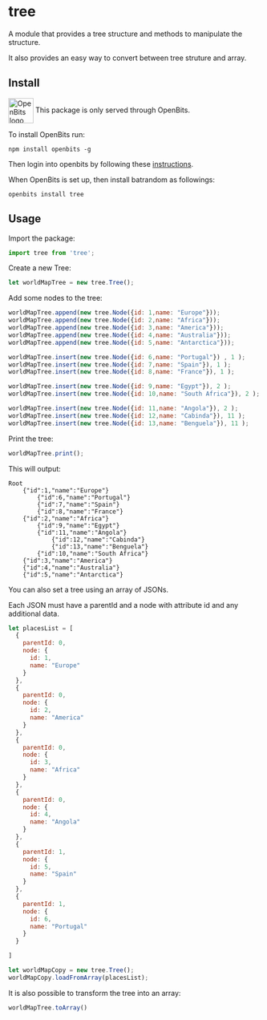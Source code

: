 # tree
A module that provides a tree structure and methods to manipulate the structure.

It also provides an easy way to convert between tree struture and array.

## Install

<img align="center" src="https://gitlab.com/cervoneluca/openbits/-/raw/master/assets/logo-black.png" height="50px" alt="OpenBits logo" title="OpenBits Logo"> This package is only served through OpenBits. 

To install OpenBits run:

```shell
npm install openbits -g
```

Then login into openbits by following these <a href="https://www.npmjs.com/package/openbits" target="_blank">instructions</a>.

When OpenBits is set up, then install batrandom as followings:

```shell
openbits install tree
```

## Usage

Import the package:

```Javascript
import tree from 'tree';
```

Create a new Tree:

```javascript
let worldMapTree = new tree.Tree();
```

Add some nodes to the tree:
```javascript
worldMapTree.append(new tree.Node({id: 1,name: "Europe"}));
worldMapTree.append(new tree.Node({id: 2,name: "Africa"}));
worldMapTree.append(new tree.Node({id: 3,name: "America"}));
worldMapTree.append(new tree.Node({id: 4,name: "Australia"}));
worldMapTree.append(new tree.Node({id: 5,name: "Antarctica"}));

worldMapTree.insert(new tree.Node({id: 6,name: "Portugal"}) , 1 );
worldMapTree.insert(new tree.Node({id: 7,name: "Spain"}), 1 );
worldMapTree.insert(new tree.Node({id: 8,name: "France"}), 1 );

worldMapTree.insert(new tree.Node({id: 9,name: "Egypt"}), 2 );
worldMapTree.insert(new tree.Node({id: 10,name: "South Africa"}), 2 );

worldMapTree.insert(new tree.Node({id: 11,name: "Angola"}), 2 );
worldMapTree.insert(new tree.Node({id: 12,name: "Cabinda"}), 11 );
worldMapTree.insert(new tree.Node({id: 13,name: "Benguela"}), 11 );
```

Print the tree:

```javascript
worldMapTree.print();
```

This will output: 
```text
Root
    {"id":1,"name":"Europe"}
        {"id":6,"name":"Portugal"}
        {"id":7,"name":"Spain"}
        {"id":8,"name":"France"}
    {"id":2,"name":"Africa"}
        {"id":9,"name":"Egypt"}
        {"id":11,"name":"Angola"}
            {"id":12,"name":"Cabinda"}
            {"id":13,"name":"Benguela"}
        {"id":10,"name":"South Africa"}
    {"id":3,"name":"America"}
    {"id":4,"name":"Australia"}
    {"id":5,"name":"Antarctica"}
```

You can also set a tree using an array of JSONs.

Each JSON must have a parentId and a node with attribute id and any additional data.
```javascript
let placesList = [
  {
    parentId: 0,
    node: {
      id: 1,
      name: "Europe"
    }
  },
  {
    parentId: 0,
    node: {
      id: 2,
      name: "America"
    }
  },
  {
    parentId: 0,
    node: {
      id: 3,
      name: "Africa"
    }
  },
  {
    parentId: 0,
    node: {
      id: 4,
      name: "Angola"
    }
  },
  {
    parentId: 1,
    node: {
      id: 5,
      name: "Spain"
    }
  },
  {
    parentId: 1,
    node: {
      id: 6,
      name: "Portugal"
    }
  }

]

let worldMapCopy = new tree.Tree();
worldMapCopy.loadFromArray(placesList); 
```

It is also possible to transform the tree into an array:
```javascript
worldMapTree.toArray()
```